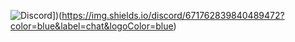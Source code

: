 ![Discord](https://dsc.gg/mrnoobers)])(https://img.shields.io/discord/671762839840489472?color=blue&label=chat&logoColor=blue)